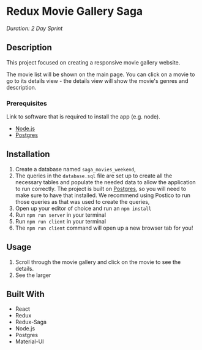 # Redux Movie Gallery Saga

_Duration: 2 Day Sprint_

## Description

This project focused on creating a responsive movie gallery website.

The movie list will be shown on the main page. You can click on a movie to go to its details view - the details view will show the movie's genres and description.

### Prerequisites

Link to software that is required to install the app (e.g. node).

- [Node.js](https://nodejs.org/en/)
- [Postgres](https://postgresapp.com/)

## Installation

1. Create a database named `saga_movies_weekend`,
2. The queries in the `database.sql` file are set up to create all the necessary tables and populate the needed data to allow the application to run correctly. The project is built on [Postgres](https://www.postgresql.org/download/), so you will need to make sure to have that installed. We recommend using Postico to run those queries as that was used to create the queries, 
3. Open up your editor of choice and run an `npm install`
4. Run `npm run server` in your terminal
5. Run `npm run client` in your terminal
6. The `npm run client` command will open up a new browser tab for you!

## Usage

1. Scroll through the movie gallery and click on the movie to see the details.
2. See the larger 

## Built With

- React
- Redux 
- Redux-Saga
- Node.js
- Postgres
- Material-UI